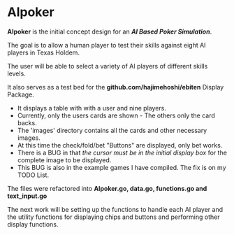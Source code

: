 # AIpoker
**AIpoker** is the initial concept design for an _**AI Based Poker Simulation**_.

The goal is to allow a human player to test their skills against eight AI players in Texas Holdem.

The user will be able to select a variety of AI players of different skills levels.

It also serves as a test bed for the **github.com/hajimehoshi/ebiten** Display Package.

* It displays a table with with a user and nine players.
* Currently, only the users cards are shown - The others only the card backs.
* The 'images' directory contains all the cards and other necessary images.
* At this time the check/fold/bet "Buttons" are displayed, only bet works.
* There is a BUG in that *the cursor must be in the initial display box* for the complete image to be displayed. 
* This BUG is also in the example games I have compiled. The fix is on my TODO List.

The files were refactored into **AIpoker.go, data.go, functions.go and text_input.go**

The next work will be setting up the functions to handle each AI player and the utility functions
for displaying chips and buttons and performing other display functions.
